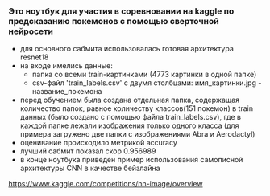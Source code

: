 ### Это ноутбук для участия в соревновании на kaggle по предсказанию покемонов с помощью сверточной нейросети
* для основного сабмита использовалась готовая архитектура resnet18
* на входе имелись данные:
  * папка со всеми train-картинками (4773 картинки в одной папке)
  * csv-файл 'train_labels.csv' с двумя столбцами: имя_картинки.jpg - название_покемона
* перед обучением была создана отдельная папка, содержащая количество папок, равное количеству классов(151 покемон) в train данных (было создано с помощью файла train_labels.csv), где в каждой папке лежали изображения только одного класса (для примера загружено две папки с изображениями Abra и Aerodactyl)
* оценивание происходило метрикой accuracy
* лучший сабмит показал скор 0.956989
* в конце ноутбука приведен пример использования самописной архитектуры CNN в качестве бейзлайна

https://www.kaggle.com/competitions/nn-image/overview
